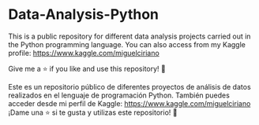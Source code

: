 # Data-Analysis-Python

This is a public repository for different data analysis projects carried out in the Python programming language.
You can also access from my Kaggle profile: https://www.kaggle.com/miguelciriano

Give me a ⭐️ if you like and use this repository! 👏

Este es un repositorio público de diferentes proyectos de análisis de datos realizados en el lenguaje de programación Python.
También puedes acceder desde mi perfil de Kaggle: https://www.kaggle.com/miguelciriano
¡Dame una ⭐️ si te gusta y utilizas este repositorio! 👏
